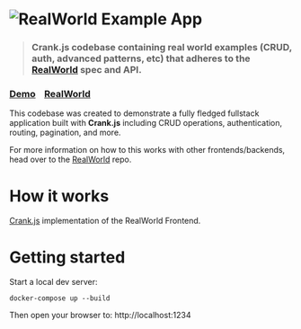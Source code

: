 # ![RealWorld Example App](logo.png)

> ### Crank.js codebase containing real world examples (CRUD, auth, advanced patterns, etc) that adheres to the [RealWorld](https://github.com/gothinkster/realworld) spec and API.

### [Demo](https://waynebaylor.github.io/realworld-starter-kit)&nbsp;&nbsp;&nbsp;&nbsp;[RealWorld](https://github.com/gothinkster/realworld)

This codebase was created to demonstrate a fully fledged fullstack application built with **Crank.js** including CRUD operations, authentication, routing, pagination, and more.

For more information on how to this works with other frontends/backends, head over to the [RealWorld](https://github.com/gothinkster/realworld) repo.

# How it works

[Crank.js](https://crank.js.org/) implementation of the RealWorld Frontend.

# Getting started

Start a local dev server:

```
docker-compose up --build
```

Then open your browser to: http://localhost:1234
